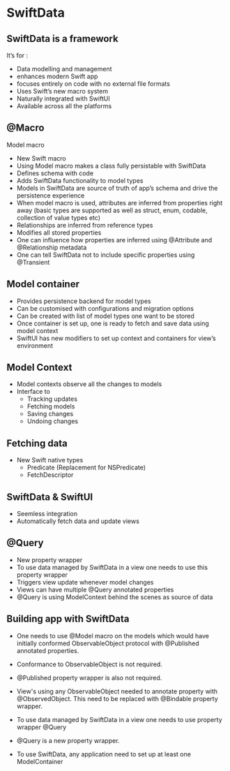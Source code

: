 #  SwiftData

## SwiftData is a framework

It’s for :
- Data modelling and management
- enhances modern Swift app
- focuses entirely on code with no external file formats
- Uses Swift’s new macro system
- Naturally integrated with SwiftUI
- Available across all the platforms

## @Macro
Model macro

- New Swift macro
- Using Model macro makes a class fully persistable with SwiftData
- Defines schema with code
- Adds SwiftData functionality to model types
- Models in SwiftData are source of truth of app’s schema and drive the persistence experience
- When model macro is used, attributes are inferred from properties right away (basic types are supported as well as struct, enum, codable, collection of value types etc)
- Relationships are inferred from reference types
- Modifies all stored properties
- One can influence how properties are inferred using @Attribute and @Relationship metadata
- One can tell SwiftData not to include specific properties using @Transient

## Model container

- Provides persistence backend for model types
- Can be customised with configurations and migration options
- Can be created with list of model types one want to be stored
- Once container is set up, one is ready to fetch and save data using model context
- SwiftUI has new modifiers to set up context and containers for view’s environment

## Model Context

- Model contexts observe all the changes to models
- Interface to 
    - Tracking updates
    - Fetching models
    - Saving changes
    - Undoing changes

## Fetching data

- New Swift native types
    - Predicate (Replacement for NSPredicate)
    - FetchDescriptor


## SwiftData & SwiftUI

- Seemless integration
- Automatically fetch data and update views

## @Query

- New property wrapper
- To use data managed by SwiftData in a view one needs to use this property wrapper
- Triggers view update whenever model changes
- Views can have multiple @Query annotated properties
- @Query is using ModelContext behind the scenes as source of data


## Building app with SwiftData

- One needs to use @Model macro on the models which would have initially conformed
ObservableObject protocol with @Published annotated properties.

- Conformance to ObservableObject is not required.

- @Published property wrapper is also not required.

- View's using any ObservableObject needed to annotate property with @ObservedObject.
This need to be replaced with @Bindable property wrapper.

- To use data managed by SwiftData in a view one needs to use property wrapper
@Query

- @Query is a new property wrapper.

- To use SwiftData, any application need to set up at least one ModelContainer
